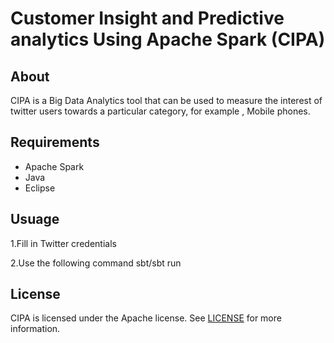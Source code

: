 Customer Insight and Predictive analytics Using Apache Spark  (CIPA)
======

## About
CIPA is a Big Data Analytics tool that can be used to measure the interest of twitter users towards a particular category, for example , Mobile phones.

## Requirements
* Apache Spark 
* Java
* Eclipse

## Usuage

1.Fill in Twitter credentials

2.Use the following command 
    sbt/sbt run  


## License
CIPA is licensed under the Apache license. See [LICENSE](LICENSE) for more information.
